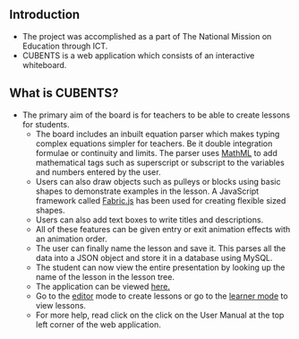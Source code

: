 ## Introduction
- The project was accomplished as a part of The National Mission on Education through ICT. 
- CUBENTS is a web application which consists of an interactive whiteboard. 

## What is CUBENTS?
- The primary aim of the board is for teachers to be able to create lessons for students.
    - The board includes an inbuilt equation parser which makes typing complex equations simpler for teachers. Be it double             integration formulae or continuity and limits. The parser uses <a href="https://en.wikipedia.org/wiki/MathML"                     target='_blank'>MathML</a> to add mathematical tags such as superscript or subscript to the variables and numbers entered         by the user. 
    - Users can also draw objects such as pulleys or blocks using basic shapes to demonstrate examples in the lesson. A                 JavaScript framework called <a href="http://fabricjs.com/" target='_blank'>Fabric.js</a> has been used for creating               flexible sized shapes. 
    - Users can also add text boxes to write titles and descriptions. 
    - All of these features can be given entry or exit animation effects with an animation order. 
    - The user can finally name the lesson and save it. This parses all the data into a JSON object and store it in a                   database using MySQL. 
    - The student can now view the entire presentation by looking up the name of the lesson in the lesson tree. 
    - The application can be viewed <a href="http://codebank.org.in/" target='_blank'>here.</a>
    - Go to the <a href="http://maths.codebank.org.in/LearnerView?url=EditorView.jsp" target='_blank'>editor</a> mode to create         lessons or go to the <a href="http://maths.codebank.org.in/LearnerView?url=LearnerView.jsp" target='_blank'>learner               mode</a> to view lessons.
    - For more help, read click on the click on the User Manual at the top left corner of the web application.
